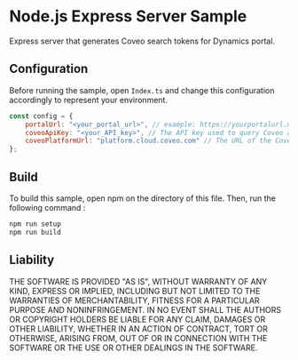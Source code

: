 # Node.js Express Server Sample

Express server that generates Coveo search tokens for Dynamics portal.

## Configuration

Before running the sample, open `Index.ts` and change this configuration accordingly to represent your environment.

```javascript
const config = {
    portalUrl: "<your_portal_url>", // example: https://yourportalurl.microsoftcrmportals.com/
    coveoApiKey: "<your_API_key>", // The API key used to query Coveo and create a search token. It must have at least the privileges "Execute query" and "Impersonate" enabled.
    coveoPlatformUrl: "platform.cloud.coveo.com" // The URL of the Coveo Cloud V2 platform.
};
```

## Build

To build this sample, open npm on the directory of this file. Then, run the following command :

```bash
npm run setup
npm run build
```

## Liability

THE SOFTWARE IS PROVIDED "AS IS", WITHOUT WARRANTY OF ANY KIND, EXPRESS OR IMPLIED, INCLUDING BUT NOT LIMITED TO THE WARRANTIES OF MERCHANTABILITY, FITNESS FOR A PARTICULAR PURPOSE AND NONINFRINGEMENT. IN NO EVENT SHALL THE AUTHORS OR COPYRIGHT HOLDERS BE LIABLE FOR ANY CLAIM, DAMAGES OR OTHER LIABILITY, WHETHER IN AN ACTION OF CONTRACT, TORT OR OTHERWISE, ARISING FROM, OUT OF OR IN CONNECTION WITH THE SOFTWARE OR THE USE OR OTHER DEALINGS IN THE SOFTWARE.